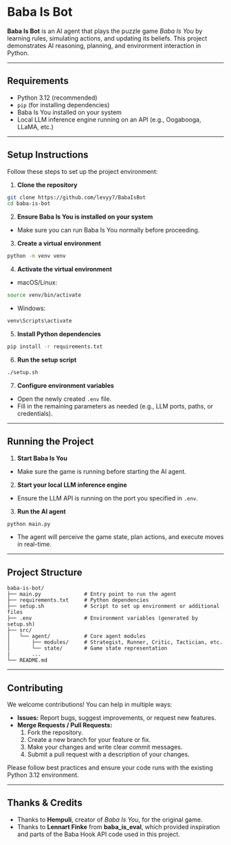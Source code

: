 # Baba Is Bot

**Baba Is Bot** is an AI agent that plays the puzzle game *Baba Is You* by learning rules, simulating actions, and updating its beliefs. This project demonstrates AI reasoning, planning, and environment interaction in Python.

---

## **Requirements**

- Python 3.12 (recommended)
- `pip` (for installing dependencies)
- Baba Is You installed on your system
- Local LLM inference engine running on an API (e.g., Oogabooga, LLaMA, etc.)

---

## **Setup Instructions**

Follow these steps to set up the project environment:

1. **Clone the repository**
```bash
git clone https://github.com/levyy7/BabaIsBot
cd baba-is-bot
```

2. **Ensure Baba Is You is installed on your system**
- Make sure you can run Baba Is You normally before proceeding.

3. **Create a virtual environment**
```bash
python -m venv venv
```

4. **Activate the virtual environment**
- macOS/Linux:
```bash
source venv/bin/activate
```
- Windows:
```bash
venv\Scripts\activate
```

5. **Install Python dependencies**
```bash
pip install -r requirements.txt
```

6. **Run the setup script**
```bash
./setup.sh
```

7. **Configure environment variables**
- Open the newly created `.env` file.
- Fill in the remaining parameters as needed (e.g., LLM ports, paths, or credentials).

---

## **Running the Project**

1. **Start Baba Is You**  
- Make sure the game is running before starting the AI agent.

2. **Start your local LLM inference engine**
- Ensure the LLM API is running on the port you specified in `.env`.

3. **Run the AI agent**
```bash
python main.py
```

- The agent will perceive the game state, plan actions, and execute moves in real-time.

---

## **Project Structure**

```
baba-is-bot/
├── main.py              # Entry point to run the agent
├── requirements.txt     # Python dependencies
├── setup.sh             # Script to set up environment or additional files
├── .env                 # Environment variables (generated by setup.sh)
├── src/
│   └── agent/           # Core agent modules
│       ├── modules/     # Strategist, Runner, Critic, Tactician, etc.
│       └── state/       # Game state representation
|       ...
└── README.md
```

---

## **Contributing**

We welcome contributions! You can help in multiple ways:  

- **Issues:** Report bugs, suggest improvements, or request new features.  
- **Merge Requests / Pull Requests:**  
  1. Fork the repository.  
  2. Create a new branch for your feature or fix.  
  3. Make your changes and write clear commit messages.  
  4. Submit a pull request with a description of your changes.  

Please follow best practices and ensure your code runs with the existing Python 3.12 environment.

---

## **Thanks & Credits**

- Thanks to **Hempuli**, creator of *Baba Is You*, for the original game.  
- Thanks to **Lennart Finke** from **baba_is_eval**, which provided inspiration and parts of the Baba Hook API code used in this project.  
